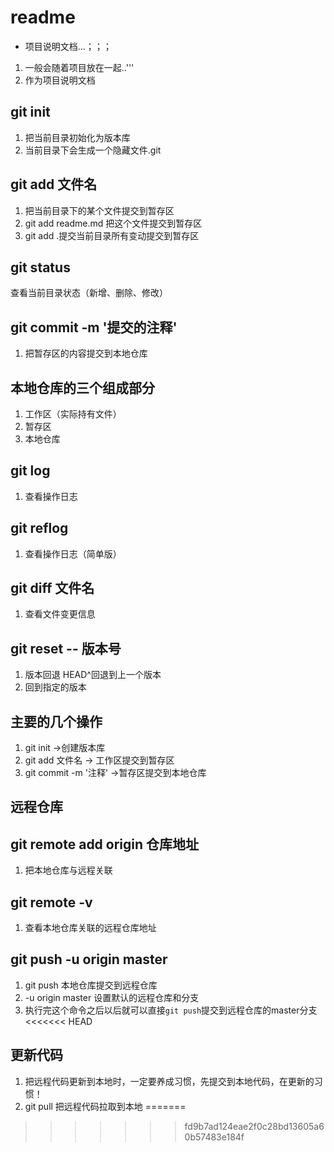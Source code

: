 # readme

+ 项目说明文档...；；；
 1. 一般会随着项目放在一起..'''
 2. 作为项目说明文档
 
 ## git init
1. 把当前目录初始化为版本库
2. 当前目录下会生成一个隐藏文件.git

## git add 文件名
1. 把当前目录下的某个文件提交到暂存区
2. git add readme.md 把这个文件提交到暂存区
3. git add .提交当前目录所有变动提交到暂存区

## git status
查看当前目录状态（新增、删除、修改）

## git commit -m '提交的注释'
1. 把暂存区的内容提交到本地仓库

## 本地仓库的三个组成部分
1. 工作区（实际持有文件）
2. 暂存区
3. 本地仓库


## git log
1. 查看操作日志
## git reflog
1. 查看操作日志（简单版）
## git diff 文件名
1. 查看文件变更信息
## git reset -- 版本号
1. 版本回退 HEAD^回退到上一个版本
2. 回到指定的版本

## 主要的几个操作
1. git init ->创建版本库
2. git add 文件名 -> 工作区提交到暂存区
3. git commit -m '注释' ->暂存区提交到本地仓库
## 远程仓库
## git remote add origin 仓库地址
1. 把本地仓库与远程关联

## git remote -v
1. 查看本地仓库关联的远程仓库地址

## git push -u origin master
1. git push 本地仓库提交到远程仓库
2. -u origin master 设置默认的远程仓库和分支
3. 执行完这个命令之后以后就可以直接`git push`提交到远程仓库的master分支
<<<<<<< HEAD
## 更新代码
1. 把远程代码更新到本地时，一定要养成习惯，先提交到本地代码，在更新的习惯！
2. git pull 把远程代码拉取到本地
=======
>>>>>>> fd9b7ad124eae2f0c28bd13605a60b57483e184f
